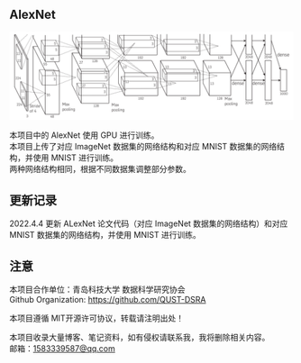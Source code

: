 AlexNet
---

<!--<img width="960" alt="image" src="https://user-images.githubusercontent.com/72803279/161536335-f06585f2-390d-4b0b-939b-1acfa20f9eef.png">-->

![](assets/alexnet.jpeg)

本项目中的 AlexNet 使用 GPU 进行训练。 \
本项目上传了对应 ImageNet 数据集的网络结构和对应 MNIST 数据集的网络结构，并使用 MNIST 进行训练。 \
两种网络结构相同，根据不同数据集调整部分参数。

更新记录
---
2022.4.4 更新 ALexNet 论文代码（对应 ImageNet 数据集的网络结构）和对应 MNIST 数据集的网络结构，并使用 MNIST 进行训练。

注意
---
本项目合作单位：青岛科技大学 数据科学研究协会 \
Github Organization: https://github.com/QUST-DSRA

本项目遵循 MIT开源许可协议，转载请注明出处！

本项目收录大量博客、笔记资料，如有侵权请联系我，我将删除相关内容。\
邮箱：1583339587@qq.com
